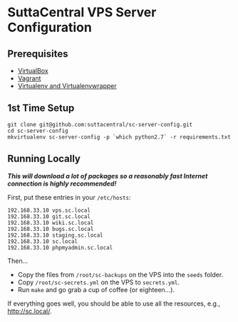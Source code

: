 SuttaCentral VPS Server Configuration
=====================================

Prerequisites
-------------

- [VirtualBox](https://www.virtualbox.org/wiki/Downloads)
- [Vagrant](http://downloads.vagrantup.com/)
- [Virtualenv and Virtualenvwrapper](http://virtualenvwrapper.readthedocs.org/en/latest/install.html)

1st Time Setup
--------------

    git clone git@github.com:suttacentral/sc-server-config.git
    cd sc-server-config
    mkvirtualenv sc-server-config -p `which python2.7` -r requirements.txt

Running Locally
---------------

***This will download a lot of packages so a reasonably fast Internet connection
   is highly recommended!***

First, put these entries in your `/etc/hosts`:

    192.168.33.10 vps.sc.local
    192.168.33.10 git.sc.local
    192.168.33.10 wiki.sc.local
    192.168.33.10 bugs.sc.local
    192.168.33.10 staging.sc.local
    192.168.33.10 sc.local
    192.168.33.10 phpmyadmin.sc.local

Then...

- Copy the files from `/root/sc-backups` on the VPS into the `seeds` folder.
- Copy `/root/sc-secrets.yml` on the VPS to `secrets.yml`.
- Run `make` and go grab a cup of coffee (or eighteen...).

If everything goes well, you should be able to use all the resources, e.g., <http://sc.local/>.